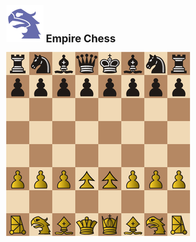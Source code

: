# ![Empire chess](https://github.com/gbtami/pychess-variants/blob/master/static/icons/empire.svg) Empire Chess

![Empire](https://github.com/gbtami/pychess-variants/blob/master/static/images/CVariantsGuide/Empire.png)
